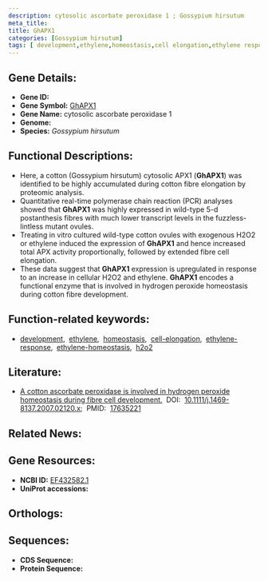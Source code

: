 ```yaml
---
description: cytosolic ascorbate peroxidase 1 ; Gossypium hirsutum
meta_title:
title: GhAPX1
categories: [Gossypium hirsutum]
tags: [ development,ethylene,homeostasis,cell elongation,ethylene response,ethylene homeostasis,h2o2 ]
---
```


## Gene Details:
- **Gene ID:** []()
- **Gene Symbol:** <u>GhAPX1</u>
- **Gene Name:** cytosolic ascorbate peroxidase 1
- **Genome:** []()
- **Species:** *Gossypium hirsutum*

## Functional Descriptions:
   - Here, a cotton (Gossypium hirsutum) cytosolic APX1 (**GhAPX1**) was identified to be highly accumulated during cotton fibre elongation by proteomic analysis.
   - Quantitative real-time polymerase chain reaction (PCR) analyses showed that **GhAPX1** was highly expressed in wild-type 5-d postanthesis fibres with much lower transcript levels in the fuzzless-lintless mutant ovules.
   - Treating in vitro cultured wild-type cotton ovules with exogenous H2O2 or ethylene induced the expression of **GhAPX1** and hence increased total APX activity proportionally, followed by extended fibre cell elongation.
   - These data suggest that **GhAPX1** expression is upregulated in response to an increase in cellular H2O2 and ethylene. **GhAPX1** encodes a functional enzyme that is involved in hydrogen peroxide homeostasis during cotton fibre development.

## Function-related keywords:
   - [development](/tags/development/),&nbsp;&nbsp;[ethylene](/tags/ethylene/),&nbsp;&nbsp;[homeostasis](/tags/homeostasis/),&nbsp;&nbsp;[cell-elongation](/tags/cell-elongation/),&nbsp;&nbsp;[ethylene-response](/tags/ethylene-response/),&nbsp;&nbsp;[ethylene-homeostasis](/tags/ethylene-homeostasis/),&nbsp;&nbsp;[h2o2](/tags/h2o2/)

## Literature:
   - [A cotton ascorbate peroxidase is involved in hydrogen peroxide homeostasis during fibre cell development.](https://doi.org/10.1111/j.1469-8137.2007.02120.x)&nbsp;&nbsp;DOI:&nbsp;&nbsp;[10.1111/j.1469-8137.2007.02120.x](https://doi.org/10.1111/j.1469-8137.2007.02120.x);&nbsp;&nbsp;PMID:&nbsp;&nbsp;[17635221](https://pubmed.ncbi.nlm.nih.gov/17635221/)

## Related News:

## Gene Resources:
- **NCBI ID:**  [EF432582.1](https://www.ncbi.nlm.nih.gov/gene/?term=EF432582.1)
- **UniProt accessions:**  [](https://www.uniprot.org/uniprotkb//entry)

## Orthologs:

## Sequences:
- **CDS Sequence:**
- **Protein Sequence:**

